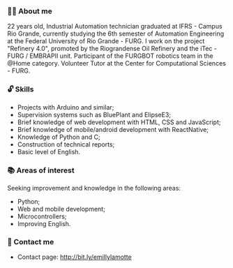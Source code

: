 ### 🙋🏻 About me

  22 years old, Industrial Automation technician graduated at IFRS - Campus Rio Grande, currently studying the 6th semester of Automation Engineering at the Federal University of Rio Grande - FURG. I work on the project "Refinery 4.0", promoted by the Riograndense Oil Refinery and the iTec - FURG / EMBRAPII unit. Participant of the FURGBOT robotics team in the @Home category. Volunteer Tutor at the Center for Computational Sciences - FURG.
### 🔓 Skills
- Projects with Arduino and similar;
- Supervision systems such as BluePlant and ElipseE3;
- Brief knowledge of web development with HTML, CSS and JavaScript;
- Brief knowledge of mobile/android development with ReactNative;
- Knowledge of Python and C;
- Construction of technical reports;
- Basic level of English.
### 📚 Areas of interest 
Seeking improvement and knowledge in the following areas:<br>
- Python;
- Web and mobile development;
- Microcontrollers; 
- Improving English.
 ### 📧 Contact me 
 - Contact page: http://bit.ly/emillylamotte




